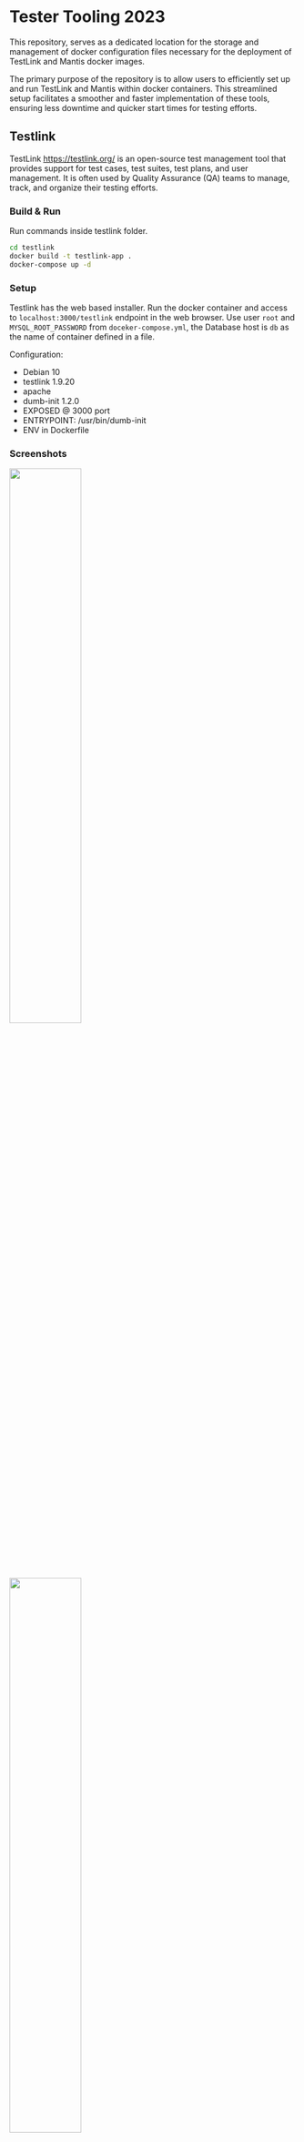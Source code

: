 # Tester Tooling 2023

This repository, serves as a dedicated location for the storage and management of docker configuration files necessary for the deployment of TestLink and Mantis docker images.

The primary purpose of the repository is to allow users to efficiently set up and run TestLink and Mantis within docker containers. This streamlined setup facilitates a smoother and faster implementation of these tools, ensuring less downtime and quicker start times for testing efforts.

## Testlink

TestLink https://testlink.org/ is an open-source test management tool that provides support for test cases, test suites, test plans, and user management. It is often used by Quality Assurance (QA) teams to manage, track, and organize their testing efforts.

### Build & Run

Run commands inside testlink folder.

```bash
cd testlink
docker build -t testlink-app .
docker-compose up -d
```

### Setup

Testlink has the web based installer. Run the docker container and access to `localhost:3000/testlink` endpoint in the web browser. Use user `root` and `MYSQL_ROOT_PASSWORD` from `doceker-compose.yml`, the Database host is `db` as the name of container defined in a file.

Configuration:
  * Debian 10
  * testlink 1.9.20
  * apache
  * dumb-init 1.2.0
  * EXPOSED @ 3000 port
  * ENTRYPOINT: /usr/bin/dumb-init
  * ENV in Dockerfile

### Screenshots

<div><img src="https://i.imgur.com/XCdL6Wa.png" width="50%"></div>

<div><img src="https://i.imgur.com/PWdsYqo.png" width="50%"></div>

<div><img src="https://i.imgur.com/9U566lB.png" width="50%"></div>

## Mantis

Mantis Bug Tracker https://www.mantisbt.org/ also known as MantisBT, is a free, open-source bug tracking software that helps teams in tracking bugs, issues, and tasks throughout their software development process. It's a web-based application that is implemented in PHP and is typically used for project management, bug tracking, and issue tracking.

### Build & Run

Run commands inside mantis folder.

```bash
cd mantis
docker build -t mantis-app .
docker-compose up -d
```

### Setup

* Navigate to `localhost:8989/admin/install.php` in your browser and follow the installation guide. The default settings should be appropriate for most setups.  Faster solution is to setup user to mantis with password mantis.
* During installation, you may encounter a warning labeled Config File Exists but Database does not. This can be overlooked as you continue with the installation.
* After the installation is complete, log in with the default credentials as `administrator/root`. You can then adjust the settings according to your needs, typically, you'd create a new admin account and deactivate the built-in "administrator" account.
* Ensure to evaluate the MantisBT's internal checks located at `localhost:8989/admin/`. It's worth noting that some warnings are expected due to existing issues in MantisBT, such as the magic quotes warning ([#26964](https://www.mantisbt.org/bugs/view.php?id=26964)) and the "folder outside of web root" warning ([#21584](https://mantisbt.org/bugs/view.php?id=21584)).
* Once your system is ready for production, you can disable the `MANTIS_ENABLE_ADMIN` environment variable or set its value to 0. This action will eliminate the "admin" folder from the installation.
* For other details go to [official documentation](https://www.mantisbt.org/docs/master/en-US/Admin_Guide/html-desktop/#admin.install.new)
* If you require further customization in the configuration, create a `config_inc_addon.php` file. This file should be mounted to `/var/www/html/config/config_inc_addon.php` within the container. This additional file will be appended to the default config_inc.php. By mounting the file, it allows for immediate visibility of changes without the necessity to rebuild or restart the container.
* If you want to incorporate your own custom plugins into the image, there are two methods. Firstly, you could create your personal Dockerfile and copy additional plugins to the `/var/www/html/plugins/` directory. Alternatively, in your docker-compose, you could establish a volume to mount the extra plugin directly within the existing image using the path `./custom_plugin/:/var/www/html/plugins/custom_plugin/`.

Configuration:
  * Latest MantisBT version
  * PHP version 7.4
  * Customization of the config files
  * ENV in Dockerfile

### Screenshots

<div><img src="https://i.imgur.com/GEUyp30.png" width="50%"></div>

<div><img src="https://i.imgur.com/q6yi0H5.png" width="50%"></div>

<div><img src="https://i.imgur.com/82xOKAd.pngsss" width="50%"></div>
